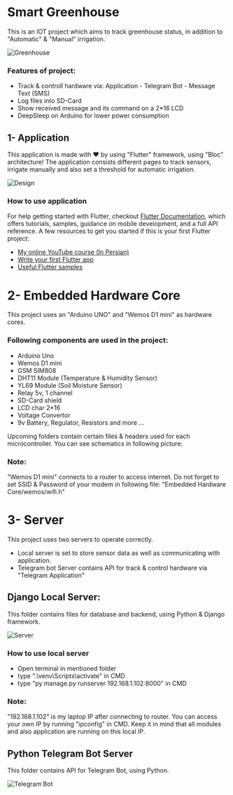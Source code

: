 # Smart Greenhouse
This is an IOT project which aims to track greenhouse status, in addition to "Automatic" &amp; "Manual" irrigation.

![Greenhouse](https://user-images.githubusercontent.com/36487462/88303673-8c02e600-cd1c-11ea-8a81-e80c614b7301.jpg)

### Features of project:
- Track & controll hardware via: Application - Telegram Bot - Message Text (SMS)
- Log files into SD-Card
- Show received message and its command on a 2*16 LCD
- DeepSleep on Arduino for lower power consumption


## 1- Application
This application is made with ❤ by using "Flutter" framework, using "Bloc" architecture!
The application consists different pages to track sensors, irrigate manually and also set a threshold for automatic irrigation.


![Design](https://user-images.githubusercontent.com/36487462/88291030-e136fb80-cd0c-11ea-91bb-50e71eb7918a.jpg)


### How to use application
For help getting started with Flutter, checkout
[Flutter Documentation](https://flutter.dev/docs), which offers tutorials,
samples, guidance on mobile development, and a full API reference.
A few resources to get you started if this is your first Flutter project:
- [My online YouTube course (In Persian)](https://www.youtube.com/watch?v=gMvpTVj7joM&list=PLdSCNgAdv3IHaUmmwp__qvji8k-FyKvo3)
- [Write your first Flutter app](https://flutter.dev/docs/get-started/codelab)
- [Useful Flutter samples](https://flutter.dev/docs/cookbook)


# 2- Embedded Hardware Core
This project uses an "Arduino UNO" and "Wemos D1 mini" as hardware cores.
### Following components are used in the project:
- Arduino Uno
- Wemos D1 mini
- GSM SIM808
- DHT11 Module (Temperature & Humidity Sensor)
- YL69 Module (Soil Moisture Sensor)
- Relay 5v, 1 channel
- SD-Card shield
- LCD char 2*16
- Voltage Convertor
- 9v Battery, Regulator, Resistors and more ...

Upcoming folders contain certain files & headers used for each microcontroller.
You can see schematics in following picture:

### Note:
"Wemos D1 mini" connects to a router to access internet. Do not forget to set SSID & Password of your modem in following file:
"Embedded Hardware Core/wemos/wifi.h"


# 3- Server
This project uses two servers to operate correctly.
- Local server is set to store sensor data as well as communicating with application.
- Telegram bot Server contains API for track & control hardware via "Telegram Application"

## Django Local Server:
This folder contains files for database and backend, using Python & Django framework.

![Server](https://user-images.githubusercontent.com/36487462/86034625-39514980-ba50-11ea-90ae-69be14098896.jpg)

### How to use local server
- Open terminal in mentioned folder
- type ".\venv\Scripts\activate" in CMD
- type "py manage.py runserver 192.168.1.102:8000" in CMD

### Note:
"192.168.1.102" is my laptop IP after connecting to router. You can access your own IP by running "ipconfig" in CMD.
Keep it in mind that all modules and also application are running on this local IP.

## Python Telegram Bot Server
This folder contains API for Telegram Bot, using Python.

![Telegram Bot](https://user-images.githubusercontent.com/36487462/88298932-029ce500-cd17-11ea-9668-be1ace7934ed.jpg)
